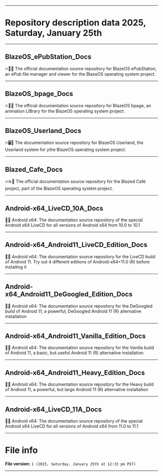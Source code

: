 
***

# Repository description data 2025, Saturday, January 25th

---

## BlazeOS_ePubStation_Docs

🔥️📗️📖️ The official documentation source repository for BlazeOS ePubStation, an ePub file manager and viewer for the BlazeOS operating system project.

---

## BlazeOS_bpage_Docs

🔥️📗️📖️ The official documentation source repository for BlazeOS bpage, an animation LIBrary for the BlazeOS operating system project.

---

## BlazeOS_Userland_Docs

🔥️🖥️📖️ The documentation source repository for BlazeOS Userland, the Userland system for ythe BlazeOS operating system project.

---

## Blazed_Cafe_Docs

🔥️☕️📖️ The official documentation source repository for the Blazed Café project, part of the BlazeOS operating system project.

---

## Android-x64_LiveCD_10A_Docs

🤖️📖️ Android x64: The documentation source repository of the special Android x64 LiveCD for all versions of Android x64 from 10.0 to 10.1

---

## Android-x64_Android11_LiveCD_Edition_Docs

🤖️📖️ Android x64: The documentation source repository for the LiveCD build of Android 11. Try out 4 different editions of Android-x64+11.0 (R) before installing it 

---

## Android-x64_Android11_DeGoogled_Edition_Docs

🤖️📖️ Android x64: The documentation source repository for the DeGoogled build of Android 11, a powerful, DeGoogled Android 11 (R) alternative installation 

---

## Android-x64_Android11_Vanilla_Edition_Docs

🤖️📖️ Android x64: The documentation source repository for the Vanilla build of Android 11, a basic, but useful Android 11 (R) alternative installation

---

## Android-x64_Android11_Heavy_Edition_Docs

🤖️📖️ Android x64: The documentation source repository for the Heavy build of Android 11, a powerful, but large Android 11 (R) alternative installation

---

## Android-x64_LiveCD_11A_Docs

🤖️📖️ Android x64: The documentation source repository of the special Android x64 LiveCD for all versions of Android x64 from 11.0 to 11.1

***

# File info

**File version:** `1 (2025, Saturday, January 25th at 12:33 pm PST)`

***

